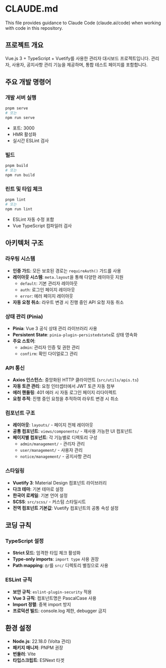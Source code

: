# CLAUDE.md

This file provides guidance to Claude Code (claude.ai/code) when working with code in this repository.

## 프로젝트 개요

Vue.js 3 + TypeScript + Vuetify를 사용한 관리자 대시보드 프로젝트입니다. 관리자, 사용자, 공지사항 관리 기능을 제공하며, 통합 테스트 페이지를 포함합니다.

## 주요 개발 명령어

### 개발 서버 실행
```bash
pnpm serve
# 또는
npm run serve
```
- 포트: 3000
- HMR 활성화
- 실시간 ESLint 검사

### 빌드
```bash
pnpm build
# 또는
npm run build
```

### 린트 및 타입 체크
```bash
pnpm lint
# 또는
npm run lint
```
- ESLint 자동 수정 포함
- Vue TypeScript 컴파일러 검사

## 아키텍처 구조

### 라우팅 시스템
- **인증 가드**: 모든 보호된 경로는 `requireAuth()` 가드를 사용
- **레이아웃 시스템**: `meta.layout`을 통해 다양한 레이아웃 지원
  - `default`: 기본 관리자 레이아웃
  - `auth`: 로그인 페이지 레이아웃
  - `error`: 에러 페이지 레이아웃
- **자동 요청 취소**: 라우트 변경 시 진행 중인 API 요청 자동 취소

### 상태 관리 (Pinia)
- **Pinia**: Vue 3 공식 상태 관리 라이브러리 사용
- **Persistent State**: `pinia-plugin-persistedstate`로 상태 영속화
- **주요 스토어**:
  - `admin`: 관리자 인증 및 권한 관리
  - `confirm`: 확인 다이얼로그 관리

### API 통신
- **Axios 인스턴스**: 중앙화된 HTTP 클라이언트 (`src/utils/apis.ts`)
- **자동 토큰 관리**: 요청 인터셉터에서 JWT 토큰 자동 첨부
- **에러 핸들링**: 401 에러 시 자동 로그인 페이지 리다이렉트
- **요청 추적**: 진행 중인 요청을 추적하여 라우트 변경 시 취소

### 컴포넌트 구조
- **레이아웃**: `layouts/` - 페이지 전체 레이아웃
- **공통 컴포넌트**: `views/components/` - 재사용 가능한 UI 컴포넌트
- **페이지별 컴포넌트**: 각 기능별로 디렉토리 구성
  - `admin/management/` - 관리자 관리
  - `user/management/` - 사용자 관리  
  - `notice/management/` - 공지사항 관리

### 스타일링
- **Vuetify 3**: Material Design 컴포넌트 라이브러리
- **다크 테마**: 기본 테마로 설정
- **한국어 로케일**: 기본 언어 설정
- **SCSS**: `src/scss/` - 커스텀 스타일시트
- **전역 컴포넌트 기본값**: Vuetify 컴포넌트의 공통 속성 설정

## 코딩 규칙

### TypeScript 설정
- **Strict 모드**: 엄격한 타입 체크 활성화
- **Type-only imports**: `import type` 사용 권장
- **Path mapping**: `@/`를 `src/` 디렉토리 별칭으로 사용

### ESLint 규칙
- **보안 규칙**: `eslint-plugin-security` 적용
- **Vue 3 규칙**: 컴포넌트명은 PascalCase 사용
- **Import 정렬**: 중복 import 방지
- **프로덕션 빌드**: console.log 제한, debugger 금지

## 환경 설정
- **Node.js**: 22.18.0 (Volta 관리)
- **패키지 매니저**: PNPM 권장
- **번들러**: Vite
- **타입스크립트**: ESNext 타겟